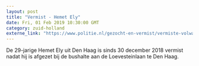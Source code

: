 ```yaml
---
layout: post
title: "Vermist - Hemet Ely"
date: Fri, 01 Feb 2019 10:30:00 GMT
category: zuid-holland
externe_link: "https://www.politie.nl/gezocht-en-vermist/vermiste-volwassenen/2019/februari/hemet-ely.html"
---
```


De 29-jarige Hemet Ely uit Den Haag is sinds 30 december 2018 vermist nadat hij is afgezet bij de bushalte aan de Loevesteinlaan te Den Haag.
